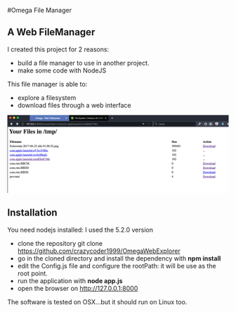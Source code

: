 #Omega File Manager
## A Web FileManager
I created this project for 2 reasons:
* build a file manager to use in another project.
* make some code with NodeJS

This file manager is able to:
* explore a filesystem
* download files through a web interface

![Screenshot](https://raw.githubusercontent.com/crazycoder1999/OmegaWebExplorer/master/sample/1.png)

## Installation
You need nodejs installed: I used the 5.2.0 version
* clone the repository git clone https://github.com/crazycoder1999/OmegaWebExplorer
* go in the cloned directory and install the dependency with **npm install**
* edit the Config.js file and configure the rootPath: it will be use as the root point.
* run the application with **node app.js**
* open the browser on http://127.0.0.1:8000

The software is tested on OSX...but it should run on Linux too.
